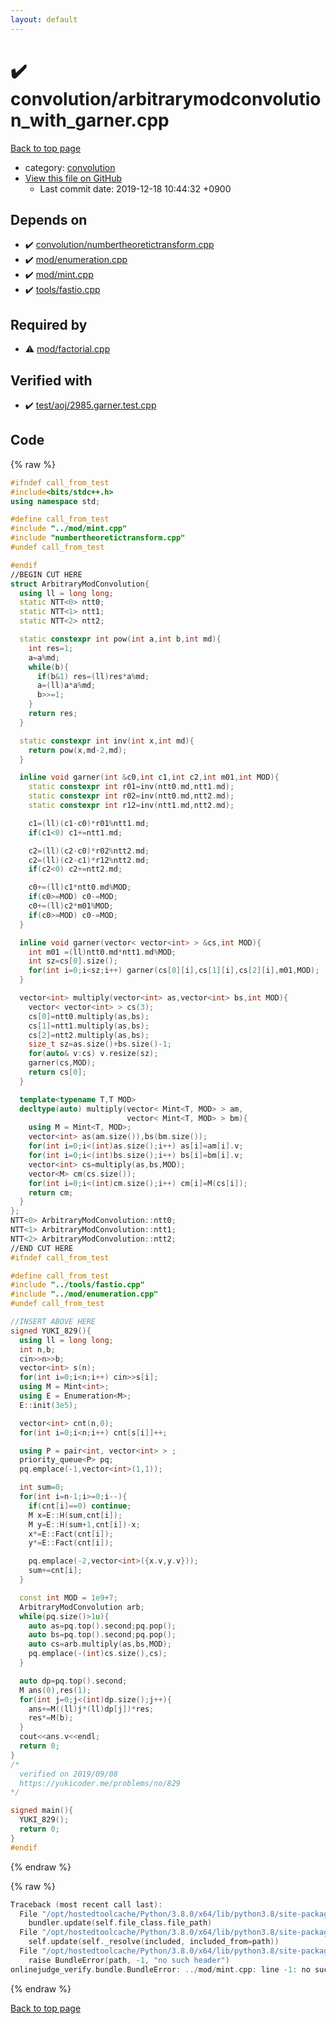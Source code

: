 ```yaml
---
layout: default
---
```


<!-- mathjax config similar to math.stackexchange -->
<script type="text/javascript" async
  src="https://cdnjs.cloudflare.com/ajax/libs/mathjax/2.7.5/MathJax.js?config=TeX-MML-AM_CHTML">
</script>
<script type="text/x-mathjax-config">
  MathJax.Hub.Config({
    TeX: { equationNumbers: { autoNumber: "AMS" }},
    tex2jax: {
      inlineMath: [ ['$','$'] ],
      processEscapes: true
    },
    "HTML-CSS": { matchFontHeight: false },
    displayAlign: "left",
    displayIndent: "2em"
  });
</script>

<script type="text/javascript" src="https://cdnjs.cloudflare.com/ajax/libs/jquery/3.4.1/jquery.min.js"></script>
<script src="https://cdn.jsdelivr.net/npm/jquery-balloon-js@1.1.2/jquery.balloon.min.js" integrity="sha256-ZEYs9VrgAeNuPvs15E39OsyOJaIkXEEt10fzxJ20+2I=" crossorigin="anonymous"></script>
<script type="text/javascript" src="../../assets/js/copy-button.js"></script>
<link rel="stylesheet" href="../../assets/css/copy-button.css" />


# :heavy_check_mark: convolution/arbitrarymodconvolution_with_garner.cpp

<a href="../../index.html">Back to top page</a>

* category: <a href="../../index.html#a9595c1c24c33b16056d2ad07e71682d">convolution</a>
* <a href="{{ site.github.repository_url }}/blob/master/convolution/arbitrarymodconvolution_with_garner.cpp">View this file on GitHub</a>
    - Last commit date: 2019-12-18 10:44:32 +0900




## Depends on

* :heavy_check_mark: <a href="numbertheoretictransform.cpp.html">convolution/numbertheoretictransform.cpp</a>
* :heavy_check_mark: <a href="../mod/enumeration.cpp.html">mod/enumeration.cpp</a>
* :heavy_check_mark: <a href="../mod/mint.cpp.html">mod/mint.cpp</a>
* :heavy_check_mark: <a href="../tools/fastio.cpp.html">tools/fastio.cpp</a>


## Required by

* :warning: <a href="../mod/factorial.cpp.html">mod/factorial.cpp</a>


## Verified with

* :heavy_check_mark: <a href="../../verify/test/aoj/2985.garner.test.cpp.html">test/aoj/2985.garner.test.cpp</a>


## Code

<a id="unbundled"></a>
{% raw %}
```cpp
#ifndef call_from_test
#include<bits/stdc++.h>
using namespace std;

#define call_from_test
#include "../mod/mint.cpp"
#include "numbertheoretictransform.cpp"
#undef call_from_test

#endif
//BEGIN CUT HERE
struct ArbitraryModConvolution{
  using ll = long long;
  static NTT<0> ntt0;
  static NTT<1> ntt1;
  static NTT<2> ntt2;

  static constexpr int pow(int a,int b,int md){
    int res=1;
    a=a%md;
    while(b){
      if(b&1) res=(ll)res*a%md;
      a=(ll)a*a%md;
      b>>=1;
    }
    return res;
  }

  static constexpr int inv(int x,int md){
    return pow(x,md-2,md);
  }

  inline void garner(int &c0,int c1,int c2,int m01,int MOD){
    static constexpr int r01=inv(ntt0.md,ntt1.md);
    static constexpr int r02=inv(ntt0.md,ntt2.md);
    static constexpr int r12=inv(ntt1.md,ntt2.md);

    c1=(ll)(c1-c0)*r01%ntt1.md;
    if(c1<0) c1+=ntt1.md;

    c2=(ll)(c2-c0)*r02%ntt2.md;
    c2=(ll)(c2-c1)*r12%ntt2.md;
    if(c2<0) c2+=ntt2.md;

    c0+=(ll)c1*ntt0.md%MOD;
    if(c0>=MOD) c0-=MOD;
    c0+=(ll)c2*m01%MOD;
    if(c0>=MOD) c0-=MOD;
  }

  inline void garner(vector< vector<int> > &cs,int MOD){
    int m01 =(ll)ntt0.md*ntt1.md%MOD;
    int sz=cs[0].size();
    for(int i=0;i<sz;i++) garner(cs[0][i],cs[1][i],cs[2][i],m01,MOD);
  }

  vector<int> multiply(vector<int> as,vector<int> bs,int MOD){
    vector< vector<int> > cs(3);
    cs[0]=ntt0.multiply(as,bs);
    cs[1]=ntt1.multiply(as,bs);
    cs[2]=ntt2.multiply(as,bs);
    size_t sz=as.size()+bs.size()-1;
    for(auto& v:cs) v.resize(sz);
    garner(cs,MOD);
    return cs[0];
  }

  template<typename T,T MOD>
  decltype(auto) multiply(vector< Mint<T, MOD> > am,
                          vector< Mint<T, MOD> > bm){
    using M = Mint<T, MOD>;
    vector<int> as(am.size()),bs(bm.size());
    for(int i=0;i<(int)as.size();i++) as[i]=am[i].v;
    for(int i=0;i<(int)bs.size();i++) bs[i]=bm[i].v;
    vector<int> cs=multiply(as,bs,MOD);
    vector<M> cm(cs.size());
    for(int i=0;i<(int)cm.size();i++) cm[i]=M(cs[i]);
    return cm;
  }
};
NTT<0> ArbitraryModConvolution::ntt0;
NTT<1> ArbitraryModConvolution::ntt1;
NTT<2> ArbitraryModConvolution::ntt2;
//END CUT HERE
#ifndef call_from_test

#define call_from_test
#include "../tools/fastio.cpp"
#include "../mod/enumeration.cpp"
#undef call_from_test

//INSERT ABOVE HERE
signed YUKI_829(){
  using ll = long long;
  int n,b;
  cin>>n>>b;
  vector<int> s(n);
  for(int i=0;i<n;i++) cin>>s[i];
  using M = Mint<int>;
  using E = Enumeration<M>;
  E::init(3e5);

  vector<int> cnt(n,0);
  for(int i=0;i<n;i++) cnt[s[i]]++;

  using P = pair<int, vector<int> > ;
  priority_queue<P> pq;
  pq.emplace(-1,vector<int>(1,1));

  int sum=0;
  for(int i=n-1;i>=0;i--){
    if(cnt[i]==0) continue;
    M x=E::H(sum,cnt[i]);
    M y=E::H(sum+1,cnt[i])-x;
    x*=E::Fact(cnt[i]);
    y*=E::Fact(cnt[i]);

    pq.emplace(-2,vector<int>({x.v,y.v}));
    sum+=cnt[i];
  }

  const int MOD = 1e9+7;
  ArbitraryModConvolution arb;
  while(pq.size()>1u){
    auto as=pq.top().second;pq.pop();
    auto bs=pq.top().second;pq.pop();
    auto cs=arb.multiply(as,bs,MOD);
    pq.emplace(-(int)cs.size(),cs);
  }

  auto dp=pq.top().second;
  M ans(0),res(1);
  for(int j=0;j<(int)dp.size();j++){
    ans+=M((ll)j*(ll)dp[j])*res;
    res*=M(b);
  }
  cout<<ans.v<<endl;
  return 0;
}
/*
  verified on 2019/09/08
  https://yukicoder.me/problems/no/829
*/

signed main(){
  YUKI_829();
  return 0;
}
#endif

```
{% endraw %}

<a id="bundled"></a>
{% raw %}
```cpp
Traceback (most recent call last):
  File "/opt/hostedtoolcache/Python/3.8.0/x64/lib/python3.8/site-packages/onlinejudge_verify/docs.py", line 339, in write_contents
    bundler.update(self.file_class.file_path)
  File "/opt/hostedtoolcache/Python/3.8.0/x64/lib/python3.8/site-packages/onlinejudge_verify/bundle.py", line 150, in update
    self.update(self._resolve(included, included_from=path))
  File "/opt/hostedtoolcache/Python/3.8.0/x64/lib/python3.8/site-packages/onlinejudge_verify/bundle.py", line 52, in _resolve
    raise BundleError(path, -1, "no such header")
onlinejudge_verify.bundle.BundleError: ../mod/mint.cpp: line -1: no such header

```
{% endraw %}

<a href="../../index.html">Back to top page</a>

